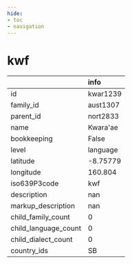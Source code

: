 ```yaml
---
hide:
- toc
- navigation
---
```

# kwf
|                      | info     |
|:---------------------|:---------|
| id                   | kwar1239 |
| family_id            | aust1307 |
| parent_id            | nort2833 |
| name                 | Kwara'ae |
| bookkeeping          | False    |
| level                | language |
| latitude             | -8.75779 |
| longitude            | 160.804  |
| iso639P3code         | kwf      |
| description          | nan      |
| markup_description   | nan      |
| child_family_count   | 0        |
| child_language_count | 0        |
| child_dialect_count  | 0        |
| country_ids          | SB       |
